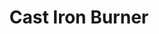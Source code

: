 ---
title: "Cast Iron Burner"
description: "CIB016B"
draft: false
image1 : 
  - name : "images/portfolio/Cast-iron-burner/CIB016B.jpg"
bg_image: "images/BurnerGroup.jpg"
category: "Cast Iron Burner"
information:
  - label : "Item"
    info : "CIB016B"
  - label : "Material"
    info : "Cast Iron"
  - label : "Finished"
    info : "Black Painted"
  - label : "Size"
    info : '11-1/4" (L) X 6-3/4" (W)'
---